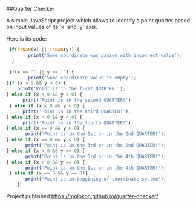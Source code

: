 ##Quarter Checker

<span>A simple JavaScript project which allows
to identify a point quarter based on
input values of its 'x' and 'y' axis.</span>

Here is its code:

```javascript
 if(isNaN(x) || isNaN(y)) {
        print('Some coordinate was passed with incorrect value');
  }

 if(x == '' || y == '') {
        print('Some coordinate value is empty');
}if (x > 0 && y > 0) {
    print('Point is in the first QUARTER!');
} else if (x < 0 && y > 0) {
      print('Point is in the second QUARTER!');
 } else if (x < 0 && y < 0) {
      print('Point is in the third QUARTER!');
} else if (x > 0 && y < 0) {
      print('Point is in the fourth QUARTER!');
} else if (x == 0 && y > 0) {
       print('Point is in the 1st or in the 2nd QUARTER!');
} else if (x == 0 && y < 0) {
       print('Point is in the 3rd or in the 2nd QUARTER!');
} else if (x < 0 && y == 0) {
       print('Point is in the 3rd or in the 4th QUARTER!');
} else if (x > 0 && y == 0) {
       print('Point is in the 1st or in the 4th QUARTER!');
 } else if (x == 0 && y == 0){
       print('Point is in beggining of coordinate system');
    }
   ```
   
  Project published:https://molokon.github.io/quarter-checker/
   